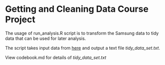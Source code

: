 # Getting and Cleaning Data Course Project

The usage of run_analysis.R script is to transform the Samsung data to tidy data that can be used for later analysis.

The script takes input data from [here](http://archive.ics.uci.edu/ml/datasets/Human+Activity+Recognition+Using+Smartphones) and output a text file *tidy_data_set.txt*.

View codebook.md for details of *tidy_data_set.txt*

